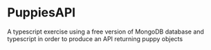 # PuppiesAPI
A typescript exercise using a free version of MongoDB database and typescript in order to produce an API returning puppy objects
